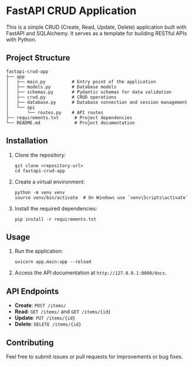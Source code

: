 # FastAPI CRUD Application

This is a simple CRUD (Create, Read, Update, Delete) application built with FastAPI and SQLAlchemy. It serves as a template for building RESTful APIs with Python.

## Project Structure

```
fastapi-crud-app
├── app
│   ├── main.py          # Entry point of the application
│   ├── models.py        # Database models
│   ├── schemas.py       # Pydantic schemas for data validation
│   ├── crud.py          # CRUD operations
│   ├── database.py      # Database connection and session management
│   └── api
│       └── routes.py    # API routes
├── requirements.txt      # Project dependencies
└── README.md             # Project documentation
```

## Installation

1. Clone the repository:
   ```
   git clone <repository-url>
   cd fastapi-crud-app
   ```

2. Create a virtual environment:
   ```
   python -m venv venv
   source venv/bin/activate  # On Windows use `venv\Scripts\activate`
   ```

3. Install the required dependencies:
   ```
   pip install -r requirements.txt
   ```

## Usage

1. Run the application:
   ```
   uvicorn app.main:app --reload
   ```

2. Access the API documentation at `http://127.0.0.1:8000/docs`.

## API Endpoints

- **Create**: `POST /items/`
- **Read**: `GET /items/` and `GET /items/{id}`
- **Update**: `PUT /items/{id}`
- **Delete**: `DELETE /items/{id}`

## Contributing

Feel free to submit issues or pull requests for improvements or bug fixes.